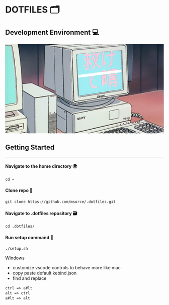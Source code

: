 # DOTFILES 🗂
## Development Environment 💻

![computer](https://raw.githubusercontent.com/msorce/msorce.github.io/master/computer.gif)

## Getting Started
---
#### Navigate to the home directory 🌍
```
cd ~
```

#### Clone repo 📠
```
git clone https://github.com/msorce/.dotfiles.git
```

#### Navigate to .dotfiles repository 🗃
```
cd .dotfiles/
```

#### Run setup command 🏃
```
./setup.sh
```

Windows
 - customize vscode controls to behave more like mac
 - copy paste default kebind.json
 - find and replace 
 ```
ctrl => a#lt
alt => ctrl
a#lt => alt
```
